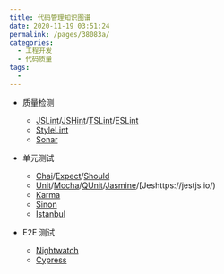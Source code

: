 ```yaml
---
title: 代码管理知识图谱
date: 2020-11-19 03:51:24
permalink: /pages/38083a/
categories:
  - 工程开发
  - 代码质量
tags:
  -
---
```


- 质量检测

  - [JSLint](https://www.jslint.com/)/[JSHint](https://jshint.com/)/[TSLint](https://palantir.github.io/tslint/)/[ESLint](https://eslint.org/)
  - [StyleLint](https://github.com/stylelint/stylelint)
  - [Sonar](https://www.sonarqube.org/)

- 单元测试

  - [Chai](https://www.chaijs.com/)/[Expect](https://github.com/Automattic/expect.js?files=1)/[Should](https://shouldjs.github.io/)
  - [Unit](https://unitjs.com/)/[Mocha](https://mochajs.org/)/[QUnit](https://qunitjs.com/)/[Jasmine](https://jasmine.github.io/)/[Jeshttps://jestjs.io/)
  - [Karma](http://karma-runner.github.io/latest/index.html)
  - [Sinon](https://sinonjs.org/)
  - [Istanbul](https://istanbul.js.org/)

- E2E 测试

  - [Nightwatch](https://nightwatchjs.org/)
  - [Cypress](https://www.cypress.io/)

